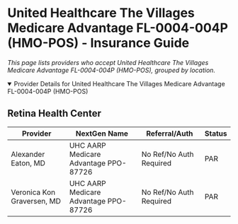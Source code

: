 # United Healthcare The Villages Medicare Advantage FL-0004-004P (HMO-POS) - Insurance Guide

*This page lists providers who accept United Healthcare The Villages Medicare Advantage FL-0004-004P (HMO-POS), grouped by location.*

<details open><summary>Provider Details for United Healthcare The Villages Medicare Advantage FL-0004-004P (HMO-POS)</summary>

## Retina Health Center

| Provider | NextGen Name | Referral/Auth | Status |
|----------|-------------|--------------|--------|
| Alexander Eaton, MD | UHC AARP Medicare Advantage PPO-87726 | No Ref/No Auth Required | PAR |
| Veronica Kon Graversen, MD | UHC AARP Medicare Advantage PPO-87726 | No Ref/No Auth Required | PAR |

</details>

